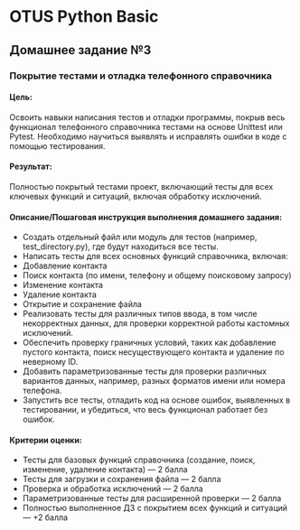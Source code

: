 # OTUS Python Basic

## Домашнее задание №3

### Покрытие тестами и отладка телефонного справочника
#### Цель:
Освоить навыки написания тестов и отладки программы, покрыв весь функционал телефонного справочника тестами на основе Unittest или Pytest.
Необходимо научиться выявлять и исправлять ошибки в коде с помощью тестирования.

#### Результат:
Полностью покрытый тестами проект, включающий тесты для всех ключевых функций и ситуаций, включая обработку исключений.


#### Описание/Пошаговая инструкция выполнения домашнего задания:
- Создать отдельный файл или модуль для тестов (например, test_directory.py), где будут находиться все тесты.
- Написать тесты для всех основных функций справочника, включая:
- Добавление контакта
- Поиск контакта (по имени, телефону и общему поисковому запросу)
- Изменение контакта
- Удаление контакта
- Открытие и сохранение файла
- Реализовать тесты для различных типов ввода, в том числе некорректных данных, для проверки корректной работы кастомных исключений.
- Обеспечить проверку граничных условий, таких как добавление пустого контакта, поиск несуществующего контакта и удаление по неверному ID.
- Добавить параметризованные тесты для проверки различных вариантов данных, например, разных форматов имени или номера телефона.
- Запустить все тесты, отладить код на основе ошибок, выявленных в тестировании, и убедиться, что весь функционал работает без ошибок.

#### Критерии оценки:
- Тесты для базовых функций справочника (создание, поиск, изменение, удаление контакта) — 2 балла
- Тесты для загрузки и сохранения файла — 2 балла
- Проверка и обработка исключений — 2 балла
- Параметризованные тесты для расширенной проверки — 2 балла
- Полностью выполненное ДЗ с покрытием всех функций и ситуаций — +2 балла
